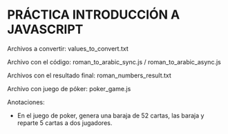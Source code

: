 # PRÁCTICA INTRODUCCIÓN A JAVASCRIPT

Archivos a convertir: values_to_convert.txt

Archivo con el código: roman_to_arabic_sync.js / roman_to_arabic_async.js

Archivos con el resultado final: roman_numbers_result.txt

Archivo con juego de póker: poker_game.js

Anotaciones:

- En el juego de poker, genera una baraja de 52 cartas, las baraja y reparte 5 cartas a dos jugadores.
